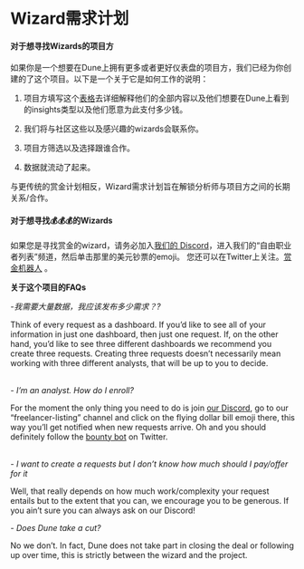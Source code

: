 # Wizard需求计划

#### 对于想寻找Wizards的项目方

如果你是一个想要在Dune上拥有更多或者更好仪表盘的项目方，我们已经为你创建的了这个项目。以下是一个关于它是如何工作的说明：

1. 项目方填写这个[表格](https://bounties.dune.xyz)去详细解释他们的全部内容以及他们想要在Dune上看到的insights类型以及他们愿意为此支付多少钱。


2. 我们将与社区这些以及感兴趣的wizards会联系你。

3. 项目方筛选以及选择跟谁合作。

4. 数据就流动了起来。

与更传统的赏金计划相反，Wizard需求计划旨在解锁分析师与项目方之间的长期关系/合作。



#### 对于想寻找:moneybag::moneybag::moneybag:的Wizards

如果您是寻找赏金的wizard，请务必加入[我们的 Discord](https://discord.gg/ErrzwBz)，进入我们的“自由职业者列表”频道，然后单击那里的美元钞票的emoji。 您还可以在Twitter上关注。[赏金机器人](https://twitter.com/Dune\_Bounties) 。



**关于这个项目的FAQs**

_-我需要大量数据，我应该发布多少需求？?_

Think of every request as a dashboard. If you’d like to see all of your information in just one dashboard, then just one request. If, on the other hand, you’d like to see three different dashboards we recommend you create three requests. Creating three requests doesn’t necessarily mean working with three different analysts, that will be up to you to decide.

\
_- I’m an analyst. How do I enroll?_

For the moment the only thing you need to do is join [our Discord](https://discord.gg/dunecom), go to our “freelancer-listing” channel and click on the flying dollar bill emoji there, this way you’ll get notified when new requests arrive. Oh and you should definitely follow the [bounty bot](https://twitter.com/Dune_Bounties) on Twitter.

\
_- I want to create a requests but I don’t know how much should I pay/offer for it_

Well, that really depends on how much work/complexity your request entails but to the extent that you can, we encourage you to be generous. If you ain’t sure you can always ask on our Discord!

_- Does Dune take a cut?_

No we don’t. In fact, Dune does not take part in closing the deal or following up over time, this is strictly between the wizard and the project.
